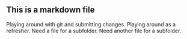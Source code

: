 ## This is a markdown file
Playing around with git and submitting changes.
Playing around as a refresher.
Need a file for a subfolder.
Need another file for a subfolder.